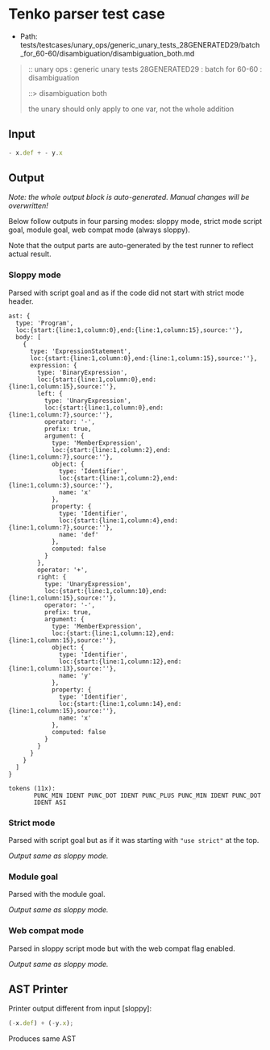 # Tenko parser test case

- Path: tests/testcases/unary_ops/generic_unary_tests_28GENERATED29/batch_for_60-60/disambiguation/disambiguation_both.md

> :: unary ops : generic unary tests 28GENERATED29 : batch for 60-60 : disambiguation
>
> ::> disambiguation both
>
> the unary should only apply to one var, not the whole addition

## Input

`````js
- x.def + - y.x
`````

## Output

_Note: the whole output block is auto-generated. Manual changes will be overwritten!_

Below follow outputs in four parsing modes: sloppy mode, strict mode script goal, module goal, web compat mode (always sloppy).

Note that the output parts are auto-generated by the test runner to reflect actual result.

### Sloppy mode

Parsed with script goal and as if the code did not start with strict mode header.

`````
ast: {
  type: 'Program',
  loc:{start:{line:1,column:0},end:{line:1,column:15},source:''},
  body: [
    {
      type: 'ExpressionStatement',
      loc:{start:{line:1,column:0},end:{line:1,column:15},source:''},
      expression: {
        type: 'BinaryExpression',
        loc:{start:{line:1,column:0},end:{line:1,column:15},source:''},
        left: {
          type: 'UnaryExpression',
          loc:{start:{line:1,column:0},end:{line:1,column:7},source:''},
          operator: '-',
          prefix: true,
          argument: {
            type: 'MemberExpression',
            loc:{start:{line:1,column:2},end:{line:1,column:7},source:''},
            object: {
              type: 'Identifier',
              loc:{start:{line:1,column:2},end:{line:1,column:3},source:''},
              name: 'x'
            },
            property: {
              type: 'Identifier',
              loc:{start:{line:1,column:4},end:{line:1,column:7},source:''},
              name: 'def'
            },
            computed: false
          }
        },
        operator: '+',
        right: {
          type: 'UnaryExpression',
          loc:{start:{line:1,column:10},end:{line:1,column:15},source:''},
          operator: '-',
          prefix: true,
          argument: {
            type: 'MemberExpression',
            loc:{start:{line:1,column:12},end:{line:1,column:15},source:''},
            object: {
              type: 'Identifier',
              loc:{start:{line:1,column:12},end:{line:1,column:13},source:''},
              name: 'y'
            },
            property: {
              type: 'Identifier',
              loc:{start:{line:1,column:14},end:{line:1,column:15},source:''},
              name: 'x'
            },
            computed: false
          }
        }
      }
    }
  ]
}

tokens (11x):
       PUNC_MIN IDENT PUNC_DOT IDENT PUNC_PLUS PUNC_MIN IDENT PUNC_DOT
       IDENT ASI
`````

### Strict mode

Parsed with script goal but as if it was starting with `"use strict"` at the top.

_Output same as sloppy mode._

### Module goal

Parsed with the module goal.

_Output same as sloppy mode._

### Web compat mode

Parsed in sloppy script mode but with the web compat flag enabled.

_Output same as sloppy mode._

## AST Printer

Printer output different from input [sloppy]:

````js
(-x.def) + (-y.x);
````

Produces same AST
